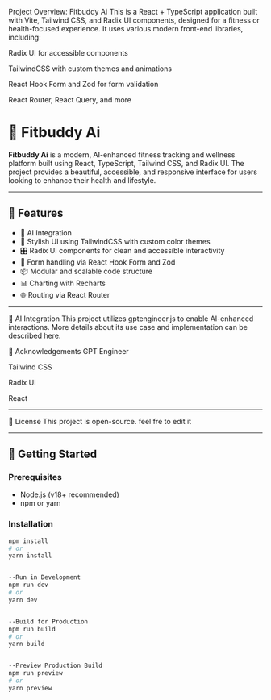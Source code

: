 Project Overview: Fitbuddy Ai
This is a React + TypeScript application built with Vite, Tailwind CSS, and Radix UI components, designed for a fitness or health-focused experience. It uses various modern front-end libraries, including:

Radix UI for accessible components

TailwindCSS with custom themes and animations

React Hook Form and Zod for form validation

React Router, React Query, and more


# 💪 Fitbuddy Ai

**Fitbuddy Ai** is a modern, AI-enhanced fitness tracking and wellness platform built using React, TypeScript, Tailwind CSS, and Radix UI. The project provides a beautiful, accessible, and responsive interface for users looking to enhance their health and lifestyle.

---

## 🚀 Features

- 🧠 AI Integration
- 🎨 Stylish UI using TailwindCSS with custom color themes
- 🎛️ Radix UI components for clean and accessible interactivity
- 📝 Form handling via React Hook Form and Zod
- 📦 Modular and scalable code structure
- 📊 Charting with Recharts
- 🌐 Routing via React Router


---

🧠 AI Integration
This project utilizes gptengineer.js to enable AI-enhanced interactions. More details about its use case and implementation can be described here.


🙌 Acknowledgements
GPT Engineer

Tailwind CSS

Radix UI

React



---


📄 License
This project is open-source. feel fre to edit it


---

## 🧪 Getting Started

### Prerequisites

- Node.js (v18+ recommended)
- npm or yarn

### Installation

```bash
npm install
# or
yarn install


--Run in Development
npm run dev
# or
yarn dev


--Build for Production
npm run build
# or
yarn build


--Preview Production Build
npm run preview
# or
yarn preview

